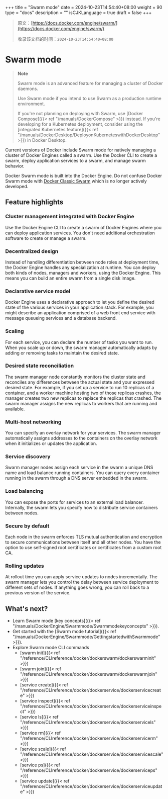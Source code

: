 +++
title = "Swarm mode"
date = 2024-10-23T14:54:40+08:00
weight = 90
type = "docs"
description = ""
isCJKLanguage = true
draft = false
+++

> 原文：[https://docs.docker.com/engine/swarm/](https://docs.docker.com/engine/swarm/)
>
> 收录该文档的时间：`2024-10-23T14:54:40+08:00`

# Swarm mode

> **Note**
>
> 
>
> Swarm mode is an advanced feature for managing a cluster of Docker daemons.
>
> Use Swarm mode if you intend to use Swarm as a production runtime environment.
>
> If you're not planning on deploying with Swarm, use [Docker Compose]({{< ref "/manuals/DockerCompose" >}}) instead. If you're developing for a Kubernetes deployment, consider using the [integrated Kubernetes feature]({{< ref "/manuals/DockerDesktop/DeployonKuberneteswithDockerDesktop" >}}) in Docker Desktop.

Current versions of Docker include Swarm mode for natively managing a cluster of Docker Engines called a swarm. Use the Docker CLI to create a swarm, deploy application services to a swarm, and manage swarm behavior.

Docker Swarm mode is built into the Docker Engine. Do not confuse Docker Swarm mode with [Docker Classic Swarm](https://github.com/docker/classicswarm) which is no longer actively developed.

## Feature highlights

### Cluster management integrated with Docker Engine

Use the Docker Engine CLI to create a swarm of Docker Engines where you can deploy application services. You don't need additional orchestration software to create or manage a swarm.

### Decentralized design

Instead of handling differentiation between node roles at deployment time, the Docker Engine handles any specialization at runtime. You can deploy both kinds of nodes, managers and workers, using the Docker Engine. This means you can build an entire swarm from a single disk image.

### Declarative service model

Docker Engine uses a declarative approach to let you define the desired state of the various services in your application stack. For example, you might describe an application comprised of a web front end service with message queueing services and a database backend.

### Scaling

For each service, you can declare the number of tasks you want to run. When you scale up or down, the swarm manager automatically adapts by adding or removing tasks to maintain the desired state.

### Desired state reconciliation

The swarm manager node constantly monitors the cluster state and reconciles any differences between the actual state and your expressed desired state. For example, if you set up a service to run 10 replicas of a container, and a worker machine hosting two of those replicas crashes, the manager creates two new replicas to replace the replicas that crashed. The swarm manager assigns the new replicas to workers that are running and available.

### Multi-host networking

You can specify an overlay network for your services. The swarm manager automatically assigns addresses to the containers on the overlay network when it initializes or updates the application.

### Service discovery

Swarm manager nodes assign each service in the swarm a unique DNS name and load balance running containers. You can query every container running in the swarm through a DNS server embedded in the swarm.

### Load balancing

You can expose the ports for services to an external load balancer. Internally, the swarm lets you specify how to distribute service containers between nodes.

### Secure by default

Each node in the swarm enforces TLS mutual authentication and encryption to secure communications between itself and all other nodes. You have the option to use self-signed root certificates or certificates from a custom root CA.

### Rolling updates

At rollout time you can apply service updates to nodes incrementally. The swarm manager lets you control the delay between service deployment to different sets of nodes. If anything goes wrong, you can roll back to a previous version of the service.

## What's next?

- Learn Swarm mode [key concepts]({{< ref "/manuals/DockerEngine/Swarmmode/Swarmmodekeyconcepts" >}}).
- Get started with the [Swarm mode tutorial]({{< ref "/manuals/DockerEngine/Swarmmode/GettingstartedwithSwarmmode" >}}).
- Explore Swarm mode CLI commands
  - [swarm init]({{< ref "/reference/CLIreference/docker/dockerswarm/dockerswarminit" >}})
  - [swarm join]({{< ref "/reference/CLIreference/docker/dockerswarm/dockerswarmjoin" >}})
  - [service create]({{< ref "/reference/CLIreference/docker/dockerservice/dockerservicecreate" >}})
  - [service inspect]({{< ref "/reference/CLIreference/docker/dockerservice/dockerserviceinspect" >}})
  - [service ls]({{< ref "/reference/CLIreference/docker/dockerservice/dockerservicels" >}})
  - [service rm]({{< ref "/reference/CLIreference/docker/dockerservice/dockerservicerm" >}})
  - [service scale]({{< ref "/reference/CLIreference/docker/dockerservice/dockerservicescale" >}})
  - [service ps]({{< ref "/reference/CLIreference/docker/dockerservice/dockerserviceps" >}})
  - [service update]({{< ref "/reference/CLIreference/docker/dockerservice/dockerserviceupdate" >}})
